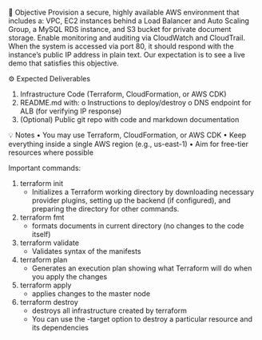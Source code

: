 🎯 Objective
Provision a secure, highly available AWS environment that includes a: VPC, EC2 instances behind
a Load Balancer and Auto Scaling Group, a MySQL RDS instance, and S3 bucket for private
document storage. Enable monitoring and auditing via CloudWatch and CloudTrail.
When the system is accessed via port 80, it should respond with the instance’s public IP
address in plain text.
Our expectation is to see a live demo that satisfies this objective.

⚙ Expected Deliverables
1. Infrastructure Code (Terraform, CloudFormation, or AWS CDK)
2. README.md with:
o Instructions to deploy/destroy
o DNS endpoint for ALB (for verifying IP response)
3. (Optional) Public git repo with code and markdown documentation

💡 Notes
• You may use Terraform, CloudFormation, or AWS CDK
• Keep everything inside a single AWS region (e.g., us-east-1)
• Aim for free-tier resources where possible



Important commands:
1. terraform init
    - Initializes a Terraform working directory by downloading necessary provider plugins, setting up the backend (if configured), and       
      preparing the directory for other commands.
2. terraform fmt
    - formats documents in current directory (no changes to the code itself)
3. terraform validate
    - Validates syntax of the manifests      
4. terraform plan
    - Generates an execution plan showing what Terraform will do when you apply the changes
5. terraform apply
    - applies changes to the master node
6. terraform destroy
    - destroys all infrastructure created by terraform
    - You can use the -target option to destroy a particular resource and its dependencies


